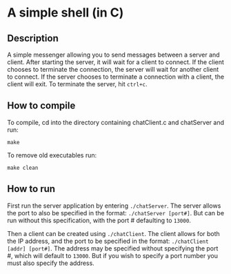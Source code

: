 # A simple shell (in C)

## Description
A simple messenger allowing you to send messages between a server and client. After starting the server, it will wait for a client to connect. If the client chooses to terminate the connection, the server will wait for another client to connect. If the server chooses to terminate a connection with a client, the client will exit. To terminate the server, hit `ctrl+c`.



## How to compile
To compile, cd into the directory containing chatClient.c and chatServer and run:

`make`

To remove old executables run:

`make clean`

## How to run
First run the server application by entering `./chatServer`. The server allows
the port to also be specified in the format: `./chatServer [port#]`. But can be run without this specification, with the port # defaulting to `13000`.

Then a client can be created using `./chatClient`. The client allows for both
the IP address, and the port to be specified in the format: `./chatClient [addr] [port#]`. The address may be specified without specifying the port #, which will default to `13000`. But if you wish to specify a port number you must also specify the address.
